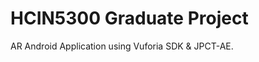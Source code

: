 HCIN5300 Graduate Project
=========================

AR Android Application using Vuforia SDK & JPCT-AE.
